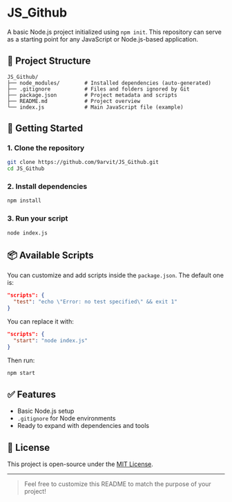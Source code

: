 # JS_Github

A basic Node.js project initialized using `npm init`. This repository can serve as a starting point for any JavaScript or Node.js-based application.

## 📁 Project Structure

```
JS_Github/
├── node_modules/        # Installed dependencies (auto-generated)
├── .gitignore           # Files and folders ignored by Git
├── package.json         # Project metadata and scripts
├── README.md            # Project overview
└── index.js             # Main JavaScript file (example)
```

## 🚀 Getting Started

### 1. Clone the repository

```bash
git clone https://github.com/9arvit/JS_Github.git
cd JS_Github
```

### 2. Install dependencies

```bash
npm install
```

### 3. Run your script

```bash
node index.js
```

## 📦 Available Scripts

You can customize and add scripts inside the `package.json`. The default one is:

```json
"scripts": {
  "test": "echo \"Error: no test specified\" && exit 1"
}
```

You can replace it with:

```json
"scripts": {
  "start": "node index.js"
}
```

Then run:

```bash
npm start
```

## ✅ Features

- Basic Node.js setup
- `.gitignore` for Node environments
- Ready to expand with dependencies and tools

## 📄 License

This project is open-source under the [MIT License](LICENSE).

---

> Feel free to customize this README to match the purpose of your project!
